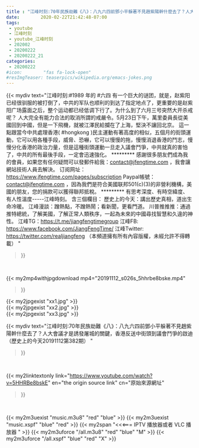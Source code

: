 ```yaml
---
title : "江峰时刻:70年民族劫難《八》：八九六四前鄧小平躲著不見趙紫陽幹什麼去了？人大會議才是誘發屠城的關鍵，香港反送中街頭到議會鬥爭的啟迪（歷史上的今天20191112第382期） "
date:        2020-02-22T21:42:48-07:00
tags:
 - youtube
 - 江峰时刻
 - youtube_江峰时刻
 - 202002
 - 20200222
 - 20200222_21
categories:
 - 20200222
#icon:        "fas fa-lock-open"
#resImgTeaser: teaserpics/wikipedia.org/emacs-jokes.png
---
```


{{< mydiv text="江峰时刻:#1989 年的 #六四 有一个巨大的谜团，就是，赵紫阳已经很驯服的被打倒了，中共的军队也顺利的到达了指定地点了，更重要的是赵紫阳广场露面之后，整个运动都已经低调下行了。为什么到了六月三号突然大开杀戒呢？ 人大完全有能力合法的取消所謂的戒嚴令。5月23日下午，萬里委員長從美國回到中國，但是一下飛機，就被江澤民給攔在了上海，堅決不讓回北京。 這一點跟當今中共處理香港( #hongkong )民主運動有著高度的相似，五個月的街頭運動，它可以用各種手段，威脅、恐嚇，它可以慢慢的拖，慢慢消退香港的鬥志，慢慢分化香港的政治力量，但是這種街頭運動一旦走入議會鬥爭，中共就真的害怕了，中共的所有最後手段，一定會迅速強化。     ********* 感謝很多朋友們成為我的會員，如果您有任何疑問可以發郵件給我：contact@jfengtime.com ，我會讓網站技術人員去解決。 订阅网址：https://www.jfengtime.com/pages/subscription Paypal帳號：contact@jfengtime.com ，因為我們是符合美國联邦501(c)(3)的非營利機構，美國的朋友，您的捐款可以獲得聯邦抵稅。     ********* 有思考深度、有時空緯度、有人性溫度-----江峰時刻。 含三個欄目： 歷史上的今天：講出歷史真相，道出生命冷暖。 江峰漫談：蹭熱點，不蹭熱鬧；看新聞，更看門道。 川普推推推：通過推特總統，了解美國，了解正常人類秩序，一起為未來的中國尋找智慧和久違的神性。  江峰TG：https://t.me/jiangfengtimegroup 江峰FB: https://www.facebook.com/JiangFengTime/ 江峰Twitter: https://twitter.com/realjiangfeng （本頻道擁有所有內容版權，未經允許不得轉載） "
>}}
<br>


{{< my2mp4withjpgdownload mp4="20191112_s026s_5hhrbe8bske.mp4"
>}}

{{< my2jpgexist "xx1.jpg" >}}<br>
{{< my2jpgexist "xx2.jpg" >}}<br>
{{< my2jpgexist "xx3.jpg" >}}<br>



{{< mydiv text="江峰时刻:70年民族劫難《八》：八九六四前鄧小平躲著不見趙紫陽幹什麼去了？人大會議才是誘發屠城的關鍵，香港反送中街頭到議會鬥爭的啟迪（歷史上的今天20191112第382期） "
>}}
<br>

{{< my2linktextonly link="https://www.youtube.com/watch?v=5HHRBe8bskE"
en="the origin source link" cn="原始來源網址"
>}}


<br>

{{< my2m3uexist "music.m3u8" "red"  "blue" >}} {{< my2m3uexist "music.xspf" "blue" "red"  >}} {{< my2span "<<<=== IPTV 播放器或者 VLC 播放器 " >}} {{< my2m3uforce "/all.m3u8" "red"  "blue" "M" >}} {{< my2m3uforce "/all.xspf" "blue" "red"  "X" >}} 
